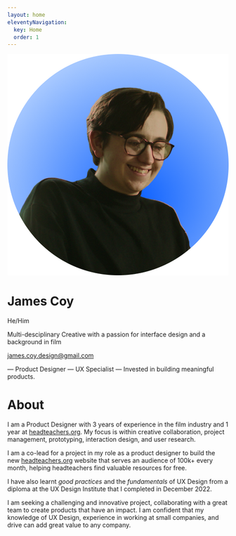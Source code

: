 ```yaml
---
layout: home
eleventyNavigation:
  key: Home
  order: 1
---
```

<div class='profile-head'>
<img class="profile" src="https://github.com/jamco1229/jamco-personal/blob/master/content/media/profile%20pic.png?raw=true" />
<div class='profile-title'>
<h1 class='name'>James Coy</h1>
<p>He/Him <p>
<p>Multi-desciplinary Creative with a passion for interface design and a background in film<p>
<a href="mailto:james.coy.design@gmail.com">james.coy.design@gmail.com</a>
</div>
</div>

— Product Designer — UX Specialist — Invested in building meaningful products.

# About
I am a Product Designer with 3 years of experience in the film industry and 1 year at [headteachers.org](http://headteachers.org/). My focus is within creative collaboration, project management, prototyping, interaction design, and user research.

I am a co-lead for a project in my role as a product designer to build the new [headteachers.org](http://headteachers.org/) website that serves an audience of 100k+ every month, helping headteachers find valuable resources for free.

I have also learnt *good practices* and the *fundamentals* of UX Design from a diploma at the UX Design Institute that I completed in December 2022.

I am seeking a challenging and innovative project, collaborating with a great team to create products that have an impact. I am confident that my knowledge of UX Design, experience in working at small companies, and drive can add great value to any company.